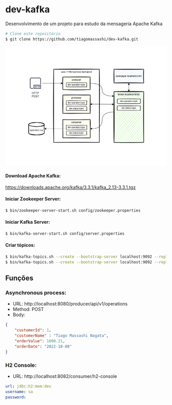 # dev-kafka
Desenvolvimento de um projeto para estudo da mensageria Apache Kafka

```bash
# Clone este repositório
$ git clone https://github.com/tiagomassashi/dev-kafka.git
```

![cover](./images/cover.png)

#### Download Apache Kafka:
https://downloads.apache.org/kafka/3.3.1/kafka_2.13-3.3.1.tgz

#### Iniciar Zookeeper Server:
```bash
$ bin/zookeeper-server-start.sh config/zookeeper.properties
```

#### Iniciar Kafka Server:
```bash
$ bin/kafka-server-start.sh config/server.properties
```

#### Criar tópicos:
```bash
$ bin/kafka-topics.sh --create --bootstrap-server localhost:9092 --replication-factor 1 --partitions 10 --topic dev-operation-topic
$ bin/kafka-topics.sh --create --bootstrap-server localhost:9092 --replication-factor 1 --partitions 10 --topic dev-status-topic
```

## Funções
### Asynchronous process:
- URL: http://localhost:8080/producer/api/v1/operations
- Method: POST
- Body:
```json
{
    "customerId": 1,
    "customerName" : "Tiago Massashi Nagata",
    "orderValue": 1000.21,
    "orderDate": "2022-10-08"
}
```

### H2 Console:
- URL: http://localhost:8082/consumer/h2-console

```yaml
url: jdbc:h2:mem:dev
username: sa
password:
```
